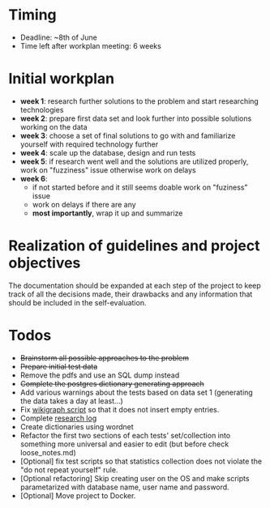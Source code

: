 # Timing

* Deadline: ~8th of June
* Time left after workplan meeting: 6 weeks

# Initial workplan

* __week 1__: research further solutions to the problem and start researching technologies
* __week 2__: prepare first data set and look further into possible solutions working on the data
* __week 3__: choose a set of final solutions to go with and familiarize yourself with required technology further
* __week 4__: scale up the database, design and run tests
* __week 5__: if research went well and the solutions are utilized properly, work on "fuzziness" issue otherwise work on delays
* __week 6__: 
	* if not started before and it still seems doable work on "fuziness" issue
	* work on delays if there are any
	* __most importantly__, wrap it up and summarize

# Realization of guidelines and project objectives

The documentation should be expanded at each step of the project to keep track of all the decisions made, their drawbacks and any information that should be included in the self-evaluation.

# Todos

* ~~Brainstorm all possible approaches to the problem~~
* ~~Prepare initial test data~~
* Remove the pdfs and use an SQL dump instead
* ~~Complete the postgres dictionary generating approach~~
* Add various warnings about the tests based on data set 1 (generating the data takes a day at least...)
* Fix [wikigraph script](setup/dictionaries/wikigraph.py) so that it does not insert empty entries.
* Complete [research log](research/research_log.md)
* Create dictionaries using wordnet
* Refactor the first two sections of each tests' set/collection into something more universal and easier to edit (but before check loose_notes.md)
* \[Optional] fix test scripts so that statistics collection does not violate the "do not repeat yourself" rule.
* \[Optional refactoring] Skip creating user on the OS and make scripts parametarized with database name, user name and password.
* \[Optional] Move project to Docker. 